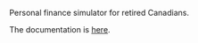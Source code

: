 Personal finance simulator for retired Canadians.

The documentation is <a href="https://johanley.github.io/end-game/">here</a>.